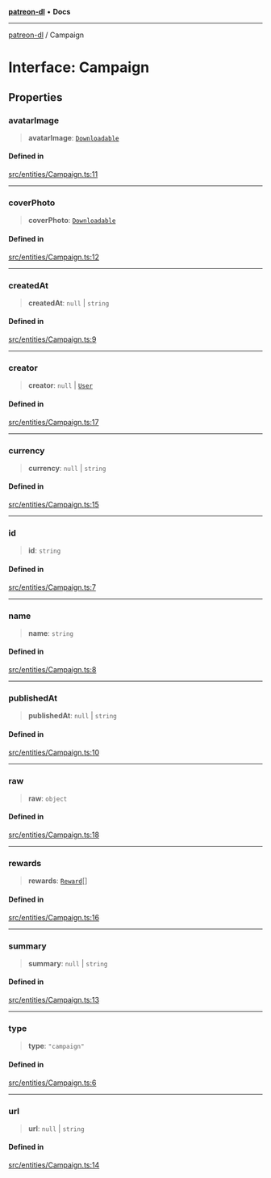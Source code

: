 [**patreon-dl**](../README.md) • **Docs**

***

[patreon-dl](../README.md) / Campaign

# Interface: Campaign

## Properties

### avatarImage

> **avatarImage**: [`Downloadable`](../type-aliases/Downloadable.md)

#### Defined in

[src/entities/Campaign.ts:11](https://github.com/patrickkfkan/patreon-dl/blob/9af63ff8fb311b0c258b1f0abf6afcc007d73ad0/src/entities/Campaign.ts#L11)

***

### coverPhoto

> **coverPhoto**: [`Downloadable`](../type-aliases/Downloadable.md)

#### Defined in

[src/entities/Campaign.ts:12](https://github.com/patrickkfkan/patreon-dl/blob/9af63ff8fb311b0c258b1f0abf6afcc007d73ad0/src/entities/Campaign.ts#L12)

***

### createdAt

> **createdAt**: `null` \| `string`

#### Defined in

[src/entities/Campaign.ts:9](https://github.com/patrickkfkan/patreon-dl/blob/9af63ff8fb311b0c258b1f0abf6afcc007d73ad0/src/entities/Campaign.ts#L9)

***

### creator

> **creator**: `null` \| [`User`](User.md)

#### Defined in

[src/entities/Campaign.ts:17](https://github.com/patrickkfkan/patreon-dl/blob/9af63ff8fb311b0c258b1f0abf6afcc007d73ad0/src/entities/Campaign.ts#L17)

***

### currency

> **currency**: `null` \| `string`

#### Defined in

[src/entities/Campaign.ts:15](https://github.com/patrickkfkan/patreon-dl/blob/9af63ff8fb311b0c258b1f0abf6afcc007d73ad0/src/entities/Campaign.ts#L15)

***

### id

> **id**: `string`

#### Defined in

[src/entities/Campaign.ts:7](https://github.com/patrickkfkan/patreon-dl/blob/9af63ff8fb311b0c258b1f0abf6afcc007d73ad0/src/entities/Campaign.ts#L7)

***

### name

> **name**: `string`

#### Defined in

[src/entities/Campaign.ts:8](https://github.com/patrickkfkan/patreon-dl/blob/9af63ff8fb311b0c258b1f0abf6afcc007d73ad0/src/entities/Campaign.ts#L8)

***

### publishedAt

> **publishedAt**: `null` \| `string`

#### Defined in

[src/entities/Campaign.ts:10](https://github.com/patrickkfkan/patreon-dl/blob/9af63ff8fb311b0c258b1f0abf6afcc007d73ad0/src/entities/Campaign.ts#L10)

***

### raw

> **raw**: `object`

#### Defined in

[src/entities/Campaign.ts:18](https://github.com/patrickkfkan/patreon-dl/blob/9af63ff8fb311b0c258b1f0abf6afcc007d73ad0/src/entities/Campaign.ts#L18)

***

### rewards

> **rewards**: [`Reward`](Reward.md)[]

#### Defined in

[src/entities/Campaign.ts:16](https://github.com/patrickkfkan/patreon-dl/blob/9af63ff8fb311b0c258b1f0abf6afcc007d73ad0/src/entities/Campaign.ts#L16)

***

### summary

> **summary**: `null` \| `string`

#### Defined in

[src/entities/Campaign.ts:13](https://github.com/patrickkfkan/patreon-dl/blob/9af63ff8fb311b0c258b1f0abf6afcc007d73ad0/src/entities/Campaign.ts#L13)

***

### type

> **type**: `"campaign"`

#### Defined in

[src/entities/Campaign.ts:6](https://github.com/patrickkfkan/patreon-dl/blob/9af63ff8fb311b0c258b1f0abf6afcc007d73ad0/src/entities/Campaign.ts#L6)

***

### url

> **url**: `null` \| `string`

#### Defined in

[src/entities/Campaign.ts:14](https://github.com/patrickkfkan/patreon-dl/blob/9af63ff8fb311b0c258b1f0abf6afcc007d73ad0/src/entities/Campaign.ts#L14)
